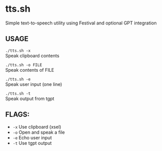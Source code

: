 # tts.sh
Simple text-to-speech utility using Festival and optional GPT integration

## USAGE
`./tts.sh -x`  
Speak clipboard contents

`./tts.sh -o FILE`  
Speak contents of FILE

`./tts.sh -e`  
Speak user input (one line)
  
`./tts.sh -t`  
Speak output from tgpt

## FLAGS:
* `-x`
Use clipboard (xsel)
* `-o`
Open and speak a file
* `-e`
Echo user input
* `-t`
Use tgpt output
